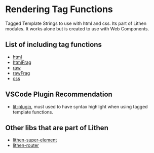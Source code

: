 # Rendering Tag Functions

Tagged Template Strings to use with html and css.
Its part of Lithen modules. It works alone but is created to use with Web Components.

## List of including tag functions
- [html](./docs/html.md)
- [htmlFrag](./docs.html-frag.md)
- [raw](./docs/raw.md)
- [rawFrag](./docs/rawFrag.md)
- [css](./docs/css.md)

## VSCode Plugin Recommendation
- [lit-plugin](https://marketplace.visualstudio.com/items?itemName=runem.lit-plugin), must used to have syntax highlight when using tagged template functions.

## Other libs that are part of Lithen
- [lithen-super-element](https://www.npmjs.com/package/lithen-super-element)
- [lithen-router](https://www.npmjs.com/package/lithen-router)
